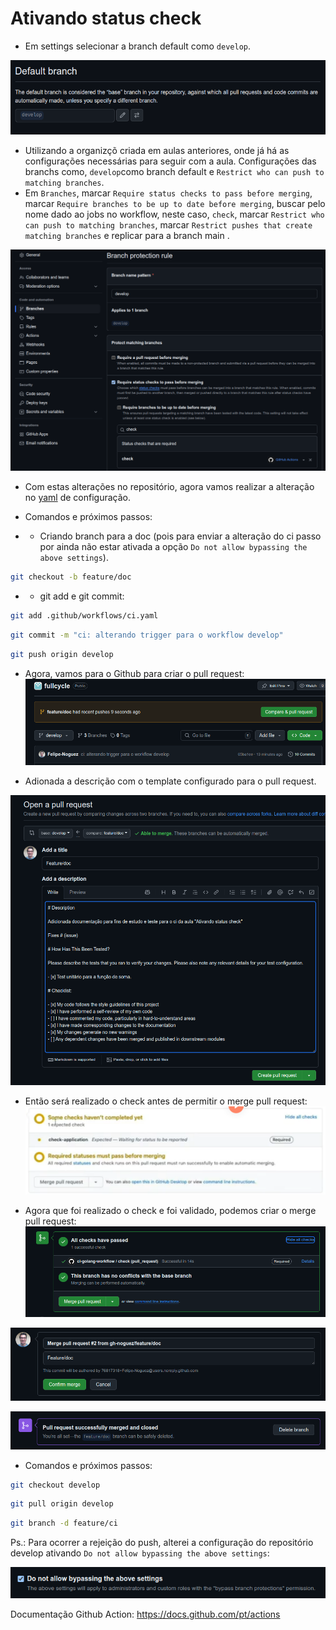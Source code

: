 # Ativando status check

- Em settings selecionar a branch default como `develop`.

![alt text](image.png)

- Utilizando a organizçõ criada em aulas anteriores, onde já há as configurações necessárias para seguir com a aula. Configurações das branchs como, `develop`como branch default e `Restrict who can push to matching branches`.
- Em `Branches`, marcar `Require status checks to pass before merging`, marcar `Require branches to be up to date before merging`, buscar pelo nome dado ao jobs no workflow, neste caso, `check`, marcar `Restrict who can push to matching branches`, marcar `Restrict pushes that create matching branches` e replicar para a branch main .

![alt text](image-1.png)

- Com estas alterações no repositório, agora vamos realizar a alteração no [yaml](../../.github/workflows/ci.yaml) de configuração.
- Comandos e próximos passos:

- - Criando branch para a doc (pois para enviar a alteração do ci passo por ainda não estar ativada a opção `Do not allow bypassing the above settings`).
```bash
git checkout -b feature/doc
```

- - git add e git commit:

```bash
git add .github/workflows/ci.yaml
```

```bash
git commit -m "ci: alterando trigger para o workflow develop" 
```

```bash
git push origin develop 
```

- Agora, vamos para o Github para criar o pull request:
![alt text](image-3.png)

- Adionada a descrição com o template configurado para o pull request.

![alt text](image-4.png)

- Então será realizado o check antes de permitir o merge pull request:
![alt text](image-5.png)

- Agora que foi realizado o check e foi validado, podemos criar o merge pull request:
![alt text](image-6.png)

![alt text](image-7.png)

![alt text](image-8.png)

- Comandos e próximos passos:

```bash
git checkout develop
```
```bash
git pull origin develop
```
```bash
git branch -d feature/ci
```

Ps.: Para ocorrer a rejeição do push, alterei a configuração do repositório develop ativando `Do not allow bypassing the above settings`:

![alt text](image-2.png)

Documentação Github Action:
https://docs.github.com/pt/actions
